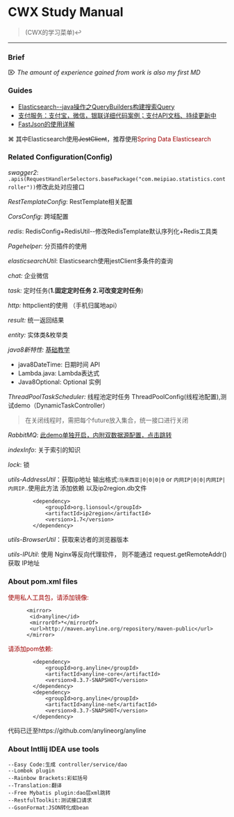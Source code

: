 # CWX Study Manual 
> (CWX的学习菜单)↩
---
### Brief

 ⌦ *The amount of experience gained from work is also my first MD*

### Guides

* [Elasticsearch--java操作之QueryBuilders构建搜索Query](https://www.cnblogs.com/pypua/articles/9459941.html)
* [支付服务：支付宝，微信，银联详细代码案例；支付API文档、持续更新中](https://gitee.com/52itstyle/spring-boot-pay)
* [FastJson的使用详解](https://www.jianshu.com/p/f20ffefeec4d)

⌘ 其中Elasticsearch使用~~JestClient~~，推荐使用<font color="warning">Spring Data Elasticsearch</font>

### Related Configuration(Config)
*swagger2*: ```.apis(RequestHandlerSelectors.basePackage("com.meipiao.statistics.controller"))```修改此处对应接口

*RestTemplateConfig*: RestTemplate相关配置

*CorsConfig*: 跨域配置

*redis*: RedisConfig+RedisUtil--修改RedisTemplate默认序列化+Redis工具类

*Pagehelper*: 分页插件的使用

*elasticsearchUtil*: Elasticsearch使用jestClient多条件的查询 

*chat:* 企业微信

*task:* 定时任务(**1.固定定时任务 2.可改变定时任务**)

*http:* httpclient的使用 （手机归属地api）

*result:* 统一返回结果

*entity:* 实体类&枚举类

*java8新特性:* [基础教学](https://www.runoob.com/java/java8-new-features.html)
 - java8DateTime: 日期时间 API
 - Lambda.java: Lambda表达式
 - Java8Optional: Optional 实例
 
 *ThreadPoolTaskScheduler:* 线程池定时任务 ThreadPoolConfig(线程池配置),测试demo（DynamicTaskController） 
 >在关闭线程时，需把每个future放入集合，统一接口进行关闭

*RabbitMQ*: [此demo单独开启，内附双数据源配置，点击跳转](https://github.com/chenwuxin123/listener)

*indexInfo*: 关于索引的知识

*lock*: 锁

*utils-AddressUtil*：获取ip地址 输出格式:`马来西亚|0|0|0|0` or `内网IP|0|0|内网IP|内网IP`..使用此方法  添加依赖 以及ip2region.db文件
```
        <dependency>
            <groupId>org.lionsoul</groupId>
            <artifactId>ip2region</artifactId>
            <version>1.7</version>
        </dependency>
```

*utils-BrowserUtil*：获取来访者的浏览器版本

*utils-IPUtil*: 使用 Nginx等反向代理软件， 则不能通过 request.getRemoteAddr()获取 IP地址

### About pom.xml files
<font color="warning">使用私人工具包，请添加镜像:</font>

 ```
       <mirror>
        <id>anyline</id>   
        <mirrorOf>*</mirrorOf>   
        <url>http://maven.anyline.org/repository/maven-public</url>   
       </mirror> 
```

 <font color="warning">请添加pom依赖:</font>

 ```
         <dependency>
             <groupId>org.anyline</groupId>
             <artifactId>anyline-core</artifactId>
             <version>8.3.7-SNAPSHOT</version>
         </dependency>
         <dependency>
             <groupId>org.anyline</groupId>
             <artifactId>anyline-net</artifactId>
             <version>8.3.7-SNAPSHOT</version>
         </dependency>
 ```

   代码已迁至https://github.com/anylineorg/anyline

   
### About Intllij IDEA use tools
```
--Easy Code:生成 controller/service/dao 
--Lombok plugin
--Rainbow Brackets:彩虹括号
--Translation:翻译
--Free Mybatis plugin:dao层xml跳转
--RestfulToolkit:测试接口请求
--GsonFormat:JSON转化成bean
```
